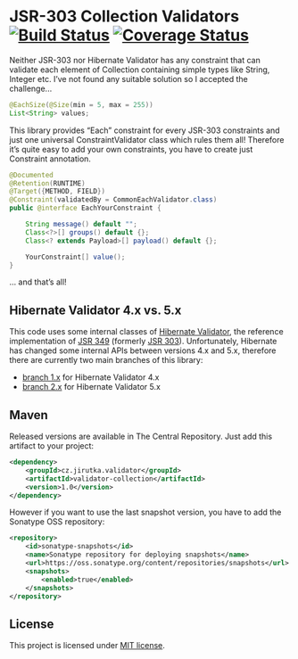 JSR-303 Collection Validators [![Build Status](https://travis-ci.org/jirutka/validator-collection.png)](https://travis-ci.org/jirutka/validator-collection) [![Coverage Status](https://coveralls.io/repos/jirutka/validator-collection/badge.png)](https://coveralls.io/r/jirutka/validator-collection)
============================= 

Neither JSR-303 nor Hibernate Validator has any constraint that can validate
each element of Collection containing simple types like String, Integer etc.
I’ve not found any suitable solution so I accepted the challenge...

```java
@EachSize(@Size(min = 5, max = 255))
List<String> values;
```

This library provides “Each” constraint for every JSR-303 constraints and just
one universal ConstraintValidator class which rules them all! Therefore it’s
quite easy to add your own constraints, you have to create just Constraint
annotation.

```java
@Documented
@Retention(RUNTIME)
@Target({METHOD, FIELD})
@Constraint(validatedBy = CommonEachValidator.class)
public @interface EachYourConstraint {

    String message() default "";
    Class<?>[] groups() default {};
    Class<? extends Payload>[] payload() default {};

    YourConstraint[] value();
}
```

… and that’s all!


Hibernate Validator 4.x vs. 5.x
-------------------------------

This code uses some internal classes of [Hibernate Validator](http://www.hibernate.org/subprojects/validator.html), the reference implementation of [JSR 349](http://beanvalidation.org/1.1/) (formerly [JSR 303](http://beanvalidation.org/1.0/)). Unfortunately, Hibernate has changed some internal APIs between versions 4.x and 5.x, therefore there are currently two main branches of this library:

*  [branch 1.x](https://github.com/jirutka/validator-collection/tree/1.x) for Hibernate Validator 4.x
*  [branch 2.x](https://github.com/jirutka/validator-collection/tree/2.x) for Hibernate Validator 5.x


Maven
-----

Released versions are available in The Central Repository. Just add this artifact to your project:

```xml
<dependency>
    <groupId>cz.jirutka.validator</groupId>
    <artifactId>validator-collection</artifactId>
    <version>1.0</version>
</dependency>
```

However if you want to use the last snapshot version, you have to add the Sonatype OSS repository:

```xml
<repository>
    <id>sonatype-snapshots</id>
    <name>Sonatype repository for deploying snapshots</name>
    <url>https://oss.sonatype.org/content/repositories/snapshots</url>
    <snapshots>
        <enabled>true</enabled>
    </snapshots>
</repository>
```


License
-------

This project is licensed under [MIT license](http://opensource.org/licenses/MIT).
